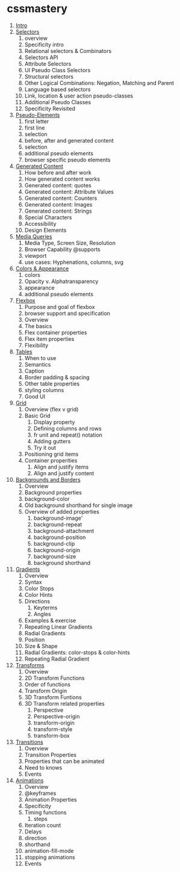 # cssmastery

1. [Intro](intro/)
1. [Selectors](selectors/)
	1. overview
	1. Specificity intro
	1. Relational selectors & Combinators
	1. Selectors API
	1. Attribute Selectors
	1. UI Pseudo Class Selectors
	1. Structural selectors
	1. Other Logical Combinations: Negation, Matching and Parent
	1. Language based selectors
	1. Link, location & user action pseudo-classes
	1. Additional Pseudo Classes
	1. Specificity Revisited
1. [Pseudo-Elements](selectors/index.html#slide79)
	1. first letter
	1. first line
	1. selection
	1. before, after and generated content
	1. selection
	1. additional pseudo elements
	1. browser specific pseudo elements
1. [Generated Content](generated/)
	1. How before and after work
	1. How generated content works
	1. Generated content: quotes
	1. Generated content: Attribute Values
	1. Generated content: Counters
	1. Generated content: Images
	1. Generated content: Strings
	1. Special Characters
	1. Accessibility
	1. Design Elements
1. [Media Queries](media/)
	1. Media Type, Screen Size, Resolution
    1. Browser Capability @supports
    1. viewport
    1. use cases: Hyphenations, columns, svg
1. [Colors & Appearance](colors/)
	1. colors
	1. Opacity v. Alphatransparency
	1. appearance
	1. additional pseudo elements
1. [Flexbox](flexbox/)
	1. Purpose and goal of flexbox
	1. browser support and specification
	1. Overview
	1. The basics
	1. Flex container properties
	1. Flex item properties
	1. Flexibility
1. [Tables](tables/)
	1. When to use
	1. Semantics
	1. Caption
	1. Border padding & spacing
	1. Other table properties
	1. styling columns
	1. Good UI
1. [Grid](grid/)
	1. Overview (flex v grid)
	1. Basic Grid
		1. Display property
		1. Defining columns and rows
		1. fr unit and repeat() notation
		1. Adding gutters
		1. Try it out
	1. Positioning grid items
	1. Container properities
		1. Align and justify items
		1. Align and justify content
1. [Backgrounds and Borders](borders/)
	1. Overview 
	1. Background properties
	1. background-color
	1. Old background shorthand for single image
	1. Overview of added properties
		1. background-image'
		1. background-repeat
		1. background-attachment
		1. background-position
		1. background-clip
		1. background-origin
		1. background-size
		1. background shorthand
1. [Gradients](gradients/)
	1. Overview
	1. Syntax
	1. Color Stops
	1. Color Hints
	1. Directions
	   1. Keyterms
	   1. Angles
	1. Examples & exercise
	1. Repeating Linear Gradients
	1. Radial Gradients
	1. Position
	1. Size & Shape
	1. Radial Gradients: color-stops & color-hints
	1. Repeating Radial Gradient
1. [Transforms](transforms/)
	1. Overview
	1. 2D Transform Functions
	1. Order of functions
	1. Transform Origin
	1. 3D Transform Funtions
	1. 3D Transform related properties
		1. Perspective
		1. Perspective-origin
		1. transform-origin
		1. transform-style
		1. transform-box
1. [Transitions](animations/)
	1. Overview
	1. Transition Properties
	1. Properties that can be animated
	1. Need to knows
	1. Events
1. [Animations](animations/)
	1. Overview
	2. @keyframes
	3. Animation Properties
	2. Specificity
	1. Timing functions
		1. steps
	1. Iteration count
	1. Delays
	1. direction
	1. shorthand
	1. animation-fill-mode
	1. stopping animations
	1. Events 

	

